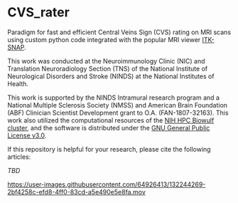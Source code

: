 # CVS_rater
Paradigm for fast and efficient Central Veins Sign (CVS) rating on MRI scans using custom python code integrated with the popular MRI viewer [ITK-SNAP](http://www.itksnap.org/pmwiki/pmwiki.php).

This work was conducted at the Neuroimmunology Clinic (NIC) and Translation Neuroradiology Section (TNS) of the National Institute of Neurological Disorders and Stroke (NINDS) at the National Institutes of Health. 

This work is supported by the NINDS Intramural research program and a National Multiple Sclerosis Society (NMSS) and American Brain Foundation (ABF) Clinician Scientist Development grant to O.A. (FAN-1807-32163). This work also utilized the computational resources of the [NIH HPC Biowulf cluster](http://hpc.nih.gov), and the software is distributed under the [GNU General Public License v3.0](https://choosealicense.com/licenses/gpl-3.0/).

If this repository is helpful for your research, please cite the following articles:

*TBD*

https://user-images.githubusercontent.com/64926413/132244269-2bf4258c-efd8-4ff0-83cd-a5e490e5e8fa.mov

